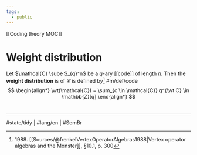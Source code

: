 ```yaml
---
tags:
  - public
---
```

[[Coding theory MOC]]
# Weight distribution

Let $\mathcal{C} \sube S_{q}^n$ be a $q$-ary [[code]] of length $n$.
Then the **weight distribution** is of $\mathcal{C}$ is defined by[^1988] #m/def/code
$$
\begin{align*}
\wt(\mathcal{C}) = \sum_{c \in \mathcal{C}} q^{\wt C} \in \mathbb{Z}[q]
\end{align*}
$$


  [^1988]: 1988\. [[Sources/@frenkelVertexOperatorAlgebras1988|Vertex operator algebras and the Monster]], §10.1, p. 300

#
---
#state/tidy | #lang/en | #SemBr
